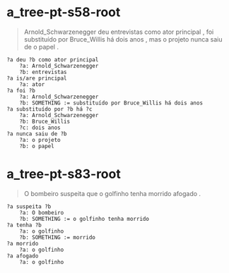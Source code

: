 # a_tree-pt-s58-root
> Arnold_Schwarzenegger deu entrevistas como ator principal , foi substituído por Bruce_Willis há dois anos , mas o projeto nunca saiu de o papel .
<!--tags=
Arnold_Schwarzenegger/PROPN deu/VERB entrevistas/NOUN como/ADV ator/NOUN principal/ADJ ,/PUNCT foi/VERB substituído/VERB por/ADP Bruce_Willis/PROPN há/ADP dois/NUM anos/NOUN ,/PUNCT mas/CONJ o/DET projeto/NOUN nunca/ADV saiu/VERB de/ADP o/DET papel/NOUN ./PUNCT
-->
<!--parse=
nsubj(Arnold_Schwarzenegger/0, deu/1)  root(deu/1, ROOT/-1)          dobj(entrevistas/2, deu/1)            cop(como/3, ator/4)
advmod(ator/4, deu/1)                  amod(principal/5, ator/4)     punct(,/6, deu/1)                     conj(foi/7, deu/1)
ccomp(substituído/8, foi/7)            case(por/9, Bruce_Willis/10)  dobj(Bruce_Willis/10, substituído/8)  case(há/11, anos/13)
nummod(dois/12, anos/13)               nmod(anos/13, substituído/8)  punct(,/14, deu/1)                    cc(mas/15, deu/1)
det(o/16, projeto/17)                  nsubj(projeto/17, saiu/19)    advmod(nunca/18, saiu/19)             conj(saiu/19, deu/1)
case(de/20, papel/22)                  det(o/21, papel/22)           dobj(papel/22, saiu/19)               punct(./23, deu/1)
-->

    ?a deu ?b como ator principal
        ?a: Arnold_Schwarzenegger
        ?b: entrevistas
    ?a is/are principal
        ?a: ator
    ?a foi ?b
        ?a: Arnold_Schwarzenegger
        ?b: SOMETHING := substituído por Bruce_Willis há dois anos
    ?a substituído por ?b há ?c
        ?a: Arnold_Schwarzenegger
        ?b: Bruce_Willis
        ?c: dois anos
    ?a nunca saiu de ?b
        ?a: o projeto
        ?b: o papel


# a_tree-pt-s83-root
> O bombeiro suspeita que o golfinho tenha morrido afogado .
<!--tags=
O/DET bombeiro/NOUN suspeita/VERB que/SCONJ o/DET golfinho/NOUN tenha/VERB morrido/VERB afogado/VERB ./PUNCT
-->
<!--parse=
det(O/0, bombeiro/1)         nsubj(bombeiro/1, suspeita/2)  root(suspeita/2, ROOT/-1)   mark(que/3, tenha/6)
det(o/4, golfinho/5)         nsubj(golfinho/5, tenha/6)     ccomp(tenha/6, suspeita/2)  ccomp(morrido/7, tenha/6)
advcl(afogado/8, morrido/7)  punct(./9, suspeita/2)
-->

    ?a suspeita ?b
        ?a: O bombeiro
        ?b: SOMETHING := o golfinho tenha morrido
    ?a tenha ?b
        ?a: o golfinho
        ?b: SOMETHING := morrido
    ?a morrido
        ?a: o golfinho
    ?a afogado
        ?a: o golfinho
